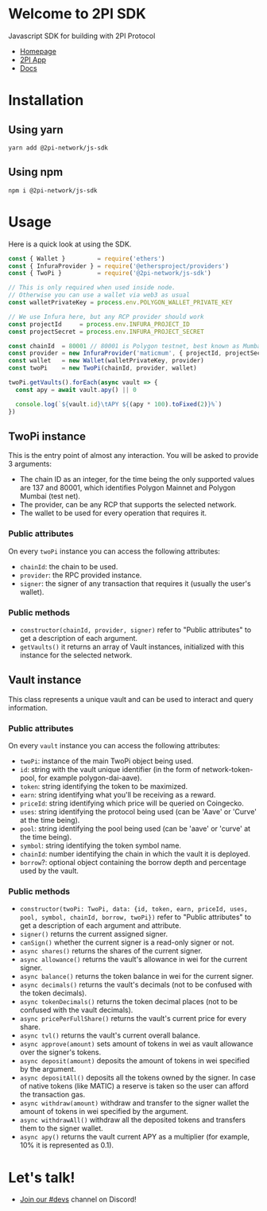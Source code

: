 # Welcome to 2PI SDK

Javascript SDK for building with 2PI Protocol

* [Homepage](https://2pi.network)
* [2PI App](https://app.2pi.network/)
* [Docs](https://docs.2pi.network)

# Installation

## Using yarn

```console
yarn add @2pi-network/js-sdk
```

## Using npm

```console
npm i @2pi-network/js-sdk
```

# Usage

Here is a quick look at using the SDK.

```js
const { Wallet }         = require('ethers')
const { InfuraProvider } = require('@ethersproject/providers')
const { TwoPi }          = require('@2pi-network/js-sdk')

// This is only required when used inside node.
// Otherwise you can use a wallet via web3 as usual
const walletPrivateKey = process.env.POLYGON_WALLET_PRIVATE_KEY

// We use Infura here, but any RCP provider should work
const projectId     = process.env.INFURA_PROJECT_ID
const projectSecret = process.env.INFURA_PROJECT_SECRET

const chainId  = 80001 // 80001 is Polygon testnet, best known as Mumbai
const provider = new InfuraProvider('maticmum', { projectId, projectSecret })
const wallet   = new Wallet(walletPrivateKey, provider)
const twoPi    = new TwoPi(chainId, provider, wallet)

twoPi.getVaults().forEach(async vault => {
  const apy = await vault.apy() || 0

  console.log(`${vault.id}\tAPY ${(apy * 100).toFixed(2)}%`)
})
```


## TwoPi instance

This is the entry point of almost any interaction. You will be asked to provide 3 arguments:

* The chain ID as an integer, for the time being the only supported values are 137 and 80001, which identifies Polygon Mainnet and Polygon Mumbai (test net).
* The provider, can be any RCP that supports the selected network.
* The wallet to be used for every operation that requires it.

### Public attributes

On every `twoPi` instance you can access the following attributes:

* `chainId`: the chain to be used.
* `provider`: the RPC provided instance.
* `signer`: the signer of any transaction that requires it (usually the user's wallet).

### Public methods

* `constructor(chainId, provider, signer)` refer to "Public attributes" to get a description of each argument.
* `getVaults()` it returns an array of Vault instances, initialized with this instance for the selected network.


## Vault instance

This class represents a unique vault and can be used to interact and query information.

### Public attributes

On every `vault` instance you can access the following attributes:

* `twoPi`: instance of the main TwoPi object being used.
* `id`: string with the vault unique identifier (in the form of network-token-pool, for example polygon-dai-aave).
* `token`: string identifying the token to be maximized.
* `earn`: string identifying what you'll be receiving as a reward.
* `priceId`: string identifying which price will be queried on Coingecko.
* `uses`: string identifying the protocol being used (can be 'Aave' or 'Curve' at the time being).
* `pool`: string identifying the pool being used (can be 'aave' or 'curve' at the time being).
* `symbol`: string identifying the token symbol name.
* `chainId`: number identifying the chain in which the vault it is deployed.
* `borrow`?: optional object containing the borrow depth and percentage used by the vault.

### Public methods

* `constructor(twoPi: TwoPi, data: {id, token, earn, priceId, uses, pool, symbol, chainId, borrow, twoPi})` refer to "Public attributes" to get a description of each argument and attribute.
* `signer()` returns the current assigned signer.
* `canSign()` whether the current signer is a read-only signer or not.
* `async shares()` returns the shares of the current signer.
* `async allowance()` returns the vault's allowance in wei for the current signer.
* `async balance()` returns the token balance in wei for the current signer.
* `async decimals()` returns the vault's decimals (not to be confused with the token decimals).
* `async tokenDecimals()` returns the token decimal places (not to be confused with the vault decimals).
* `async pricePerFullShare()` returns the vault's current price for every share.
* `async tvl()` returns the vault's current overall balance.
* `async approve(amount)` sets amount of tokens in wei as vault allowance over the signer's tokens.
* `async deposit(amount)` deposits the amount of tokens in wei specified by the argument.
* `async depositAll()` deposits all the tokens owned by the signer. In case of native tokens (like MATIC) a reserve is taken so the user can afford the transaction gas.
* `async withdraw(amount)` withdraw and transfer to the signer wallet the amount of tokens in wei specified by the argument.
* `async withdrawAll()` withdraw all the deposited tokens and transfers them to the signer wallet.
* `async apy()` returns the vault current APY as a multiplier (for example, 10% it is represented as 0.1).

# Let's talk!

* [Join our #devs](https://discord.gg/fyc42N2d) channel on Discord!
